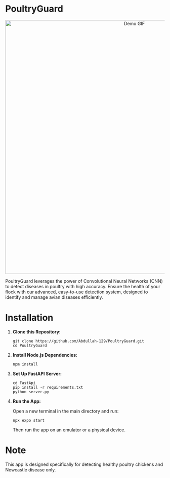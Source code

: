 # PoultryGuard

<div style="text-align: center;">
  <img src="https://i.ibb.co/zJm91bd/giphy.gif" alt="Demo GIF" width="800">
</div>

PoultryGuard leverages the power of Convolutional Neural Networks (CNN) to detect diseases in poultry with high accuracy. Ensure the health of your flock with our advanced, easy-to-use detection system, designed to identify and manage avian diseases efficiently.
# Installation

<ol>
  <li>
    <b>Clone this Repository:</b>
    <pre><code>git clone https://github.com/Abdullah-129/PoultryGuard.git
cd PoultryGuard
</code></pre>
  </li>
  <li>
    <b>Install Node.js Dependencies:</b>
    <pre><code>npm install
</code></pre>
  </li>
  <li>
    <b>Set Up FastAPI Server:</b>
    <pre><code>cd FastApi
pip install -r requirements.txt
python server.py
</code></pre>
  </li>
  <li>
    <b>Run the App:</b>
    <p>Open a new terminal in the main directory and run:</p>
    <pre><code>npx expo start
</code></pre>
    <p>Then run the app on an emulator or a physical device.</p>
  </li>
</ol>

# Note

This app is designed specifically for detecting healthy poultry chickens and Newcastle disease only.



